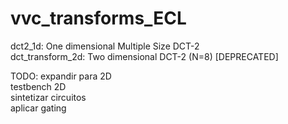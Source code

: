 # vvc_transforms_ECL

dct2_1d: One dimensional Multiple Size DCT-2 <br>
dct_transform_2d: Two dimensional DCT-2 (N=8) [DEPRECATED]

TODO: 
      expandir para 2D <br>
      testbench 2D <br>
      sintetizar circuitos <br>
      aplicar gating <br>
